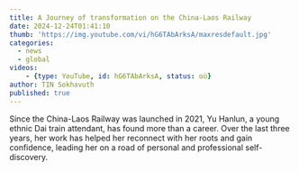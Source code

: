 ```yaml
---
title: A Journey of transformation on the China-Laos Railway
date: 2024-12-24T01:41:10
thumb: 'https://img.youtube.com/vi/hG6TAbArksA/maxresdefault.jpg'
categories:
  - news
  - global
videos: 
    - {type: YouTube, id: hG6TAbArksA, status: ចប់}
author: TIN Sokhavuth
published: true
---
```


Since the China-Laos Railway was launched in 2021, Yu Hanlun, a young ethnic Dai train attendant, has found more than a career. Over the last three years, her work has helped her reconnect with her roots and gain confidence, leading her on a road of personal and professional self-discovery.